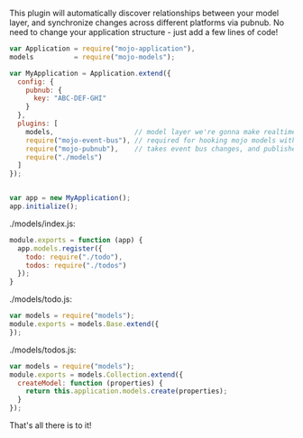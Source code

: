 This plugin will automatically discover relationships between your model layer, and synchronize changes across different platforms via pubnub. No need to change your application structure - just add a few lines of code!


```javascript
var Application = require("mojo-application"),
models          = require("mojo-models");

var MyApplication = Application.extend({
  config: {
    pubnub: {
      key: "ABC-DEF-GHI"
    }
  },
  plugins: [  
    models,                    // model layer we're gonna make realtime
    require("mojo-event-bus"), // required for hooking mojo models with pubnub
    require("mojo-pubnub"),    // takes event bus changes, and publishes them to pubnub
    require("./models")
  ]
});


var app = new MyApplication();
app.initialize();
```

./models/index.js:

```javascript
module.exports = function (app) {
  app.models.register({
    todo: require("./todo"),
    todos: require("./todos")
  });
}
```

./models/todo.js:

```javascript
var models = require("models");
module.exports = models.Base.extend({
});
```

./models/todos.js:

```javascript
var models = require("models");
module.exports = models.Collection.extend({
  createModel: function (properties) {
    return this.application.models.create(properties);
  }
});
```

That's all there is to it! 
